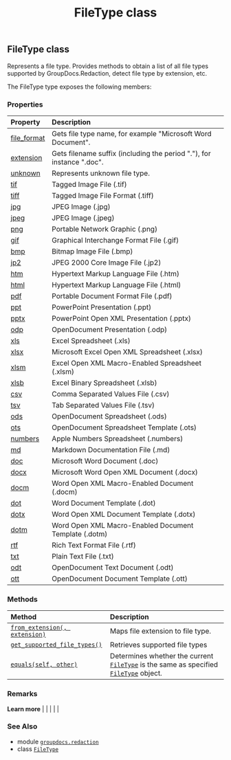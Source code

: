 ﻿---
title: FileType class
second_title: GroupDocs.Redaction for Python via .NET API References
description: 
type: docs
weight: 20
url: /groupdocs.redaction/filetype/
is_root: false
---

## FileType class

Represents a file type. Provides methods to obtain a list of all file types supported by GroupDocs.Redaction, detect file type by extension, etc.



The FileType type exposes the following members:

### Properties
| Property | Description |
| :- | :- |
| [file_format](/redaction/python-net/groupdocs.redaction/filetype/file_format) | Gets file type name, for example "Microsoft Word Document". |
| [extension](/redaction/python-net/groupdocs.redaction/filetype/extension) | Gets filename suffix (including the period "."), for instance ".doc". |
| [unknown](/redaction/python-net/groupdocs.redaction/filetype/unknown) | Represents unknown file type. |
| [tif](/redaction/python-net/groupdocs.redaction/filetype/tif) | Tagged Image File (.tif) |
| [tiff](/redaction/python-net/groupdocs.redaction/filetype/tiff) | Tagged Image File Format (.tiff) |
| [jpg](/redaction/python-net/groupdocs.redaction/filetype/jpg) | JPEG Image (.jpg) |
| [jpeg](/redaction/python-net/groupdocs.redaction/filetype/jpeg) | JPEG Image (.jpeg) |
| [png](/redaction/python-net/groupdocs.redaction/filetype/png) | Portable Network Graphic (.png) |
| [gif](/redaction/python-net/groupdocs.redaction/filetype/gif) | Graphical Interchange Format File (.gif) |
| [bmp](/redaction/python-net/groupdocs.redaction/filetype/bmp) | Bitmap Image File (.bmp) |
| [jp2](/redaction/python-net/groupdocs.redaction/filetype/jp2) | JPEG 2000 Core Image File (.jp2) |
| [htm](/redaction/python-net/groupdocs.redaction/filetype/htm) | Hypertext Markup Language File (.htm) |
| [html](/redaction/python-net/groupdocs.redaction/filetype/html) | Hypertext Markup Language File (.html) |
| [pdf](/redaction/python-net/groupdocs.redaction/filetype/pdf) | Portable Document Format File (.pdf) |
| [ppt](/redaction/python-net/groupdocs.redaction/filetype/ppt) | PowerPoint Presentation (.ppt) |
| [pptx](/redaction/python-net/groupdocs.redaction/filetype/pptx) | PowerPoint Open XML Presentation (.pptx) |
| [odp](/redaction/python-net/groupdocs.redaction/filetype/odp) | OpenDocument Presentation (.odp) |
| [xls](/redaction/python-net/groupdocs.redaction/filetype/xls) | Excel Spreadsheet (.xls) |
| [xlsx](/redaction/python-net/groupdocs.redaction/filetype/xlsx) | Microsoft Excel Open XML Spreadsheet (.xlsx) |
| [xlsm](/redaction/python-net/groupdocs.redaction/filetype/xlsm) | Excel Open XML Macro-Enabled Spreadsheet (.xlsm) |
| [xlsb](/redaction/python-net/groupdocs.redaction/filetype/xlsb) | Excel Binary Spreadsheet (.xlsb) |
| [csv](/redaction/python-net/groupdocs.redaction/filetype/csv) | Comma Separated Values File (.csv) |
| [tsv](/redaction/python-net/groupdocs.redaction/filetype/tsv) | Tab Separated Values File (.tsv) |
| [ods](/redaction/python-net/groupdocs.redaction/filetype/ods) | OpenDocument Spreadsheet (.ods) |
| [ots](/redaction/python-net/groupdocs.redaction/filetype/ots) | OpenDocument Spreadsheet Template (.ots) |
| [numbers](/redaction/python-net/groupdocs.redaction/filetype/numbers) | Apple Numbers Spreadsheet (.numbers) |
| [md](/redaction/python-net/groupdocs.redaction/filetype/md) | Markdown Documentation File (.md) |
| [doc](/redaction/python-net/groupdocs.redaction/filetype/doc) | Microsoft Word Document (.doc) |
| [docx](/redaction/python-net/groupdocs.redaction/filetype/docx) | Microsoft Word Open XML Document (.docx) |
| [docm](/redaction/python-net/groupdocs.redaction/filetype/docm) | Word Open XML Macro-Enabled Document (.docm) |
| [dot](/redaction/python-net/groupdocs.redaction/filetype/dot) | Word Document Template (.dot) |
| [dotx](/redaction/python-net/groupdocs.redaction/filetype/dotx) | Word Open XML Document Template (.dotx) |
| [dotm](/redaction/python-net/groupdocs.redaction/filetype/dotm) | Word Open XML Macro-Enabled Document Template (.dotm) |
| [rtf](/redaction/python-net/groupdocs.redaction/filetype/rtf) | Rich Text Format File (.rtf) |
| [txt](/redaction/python-net/groupdocs.redaction/filetype/txt) | Plain Text File (.txt) |
| [odt](/redaction/python-net/groupdocs.redaction/filetype/odt) | OpenDocument Text Document (.odt) |
| [ott](/redaction/python-net/groupdocs.redaction/filetype/ott) | OpenDocument Document Template (.ott) |


### Methods
| Method | Description |
| :- | :- |
| [`from_extension(, extension)`](/redaction/python-net/groupdocs.redaction/filetype/from_extension/#str) | Maps file extension to file type. |
| [`get_supported_file_types()`](/redaction/python-net/groupdocs.redaction/filetype/get_supported_file_types/#) | Retrieves supported file types |
| [`equals(self, other)`](/redaction/python-net/groupdocs.redaction/filetype/equals/#groupdocs.redaction.filetype) | Determines whether the current [`FileType`](/redaction/python-net/groupdocs.redaction/filetype) is the same as specified [`FileType`](/redaction/python-net/groupdocs.redaction/filetype) object. |



### Remarks 


**Learn more** |
|
 |
 |
 |

### See Also
* module [`groupdocs.redaction`](..)
* class [`FileType`](/redaction/python-net/groupdocs.redaction/filetype)
